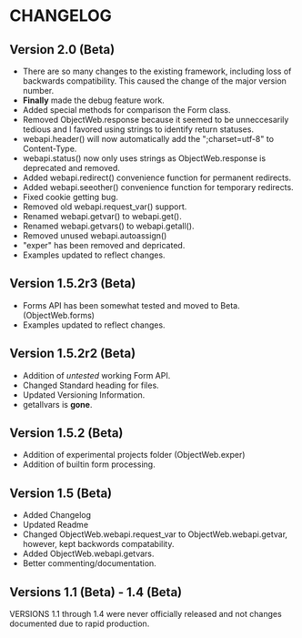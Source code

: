 CHANGELOG
=========

Version 2.0 (Beta)
------------------
- There are so many changes to the existing framework, including loss of 
  backwards compatibility. This caused the change of the major version number.
- **Finally** made the debug feature work.
- Added special methods for comparison the Form class.
- Removed ObjectWeb.response because it seemed to be unneccesarily tedious and 
  I favored using strings to identify return statuses.
- webapi.header() will now automatically add the ";charset=utf-8" to Content-Type.
- webapi.status() now only uses strings as ObjectWeb.response is deprecated and
  removed.
- Added webapi.redirect() convenience function for permanent redirects.
- Added webapi.seeother() convenience function for temporary redirects.
- Fixed cookie getting bug.
- Removed old webapi.request_var() support.
- Renamed webapi.getvar() to webapi.get().
- Renamed webapi.getvars() to webapi.getall().
- Removed unused webapi.autoassign()
- "exper" has been removed and depricated.
- Examples updated to reflect changes.

Version 1.5.2r3 (Beta)
----------------------
- Forms API has been somewhat tested and moved to Beta. (ObjectWeb.forms)
- Examples updated to reflect changes.

Version 1.5.2r2 (Beta)
----------------------
- Addition of *untested* working Form API.
- Changed Standard heading for files.
- Updated Versioning Information.
- getallvars is **gone**.

Version 1.5.2 (Beta)
--------------------
- Addition of experimental projects folder (ObjectWeb.exper)
- Addition of builtin form processing.


Version 1.5 (Beta)
------------------

- Added Changelog
- Updated Readme
- Changed ObjectWeb.webapi.request_var to ObjectWeb.webapi.getvar, however, kept 
  backwords compatability.
- Added ObjectWeb.webapi.getvars.
- Better commenting/documentation.


Versions 1.1 (Beta) - 1.4 (Beta)
--------------------------------
VERSIONS 1.1 through 1.4 were never officially released and not changes 
documented due to rapid production.
